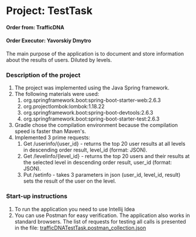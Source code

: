 # Project: TestTask
#### Order from: TrafficDNA
#### Order Executor: Yavorskiy Dmytro
The main purpose of the application is to document and store information about the results of users. Diluted by levels.
### Description of the project
1. The project was implemented using the Java Spring framework.
2. The following materials were used:
   1. org.springframework.boot:spring-boot-starter-web:2.6.3
   2. org.projectlombok:lombok:1.18.22
   3. org.springframework.boot:spring-boot-devtools:2.6.3
   4. org.springframework.boot:spring-boot-starter-test:2.6.3
3. Gradle chose the compilation environment because the compilation speed is faster than Maven's.
4. Implemented 3 prime requests: 
   1. Get /userinfo/{user_id} - returns the top 20 user results at all levels in descending order result, level_id (format: JSON).
   2. Get /levelinfo/{level_id} - returns the top 20 users and their results at the selected level in descending order result, user_id (format: JSON).
   3. Put /setinfo - takes 3 parameters in json (user_id, level_id, result) sets the result of the user on the level.

### Start-up instructions
1. To run the application you need to use Intellij Idea
2. You can use Postman for easy verification. The application also works in standard browsers. 
   The list of requests for testing all calls is presented in the file:
   [trafficDNATestTask.postman_collection.json](trafficDNATestTask.postman_collection.json)
